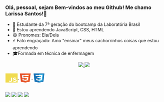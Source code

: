 ### Olá, pessoal, sejam Bem-vindos ao meu Github! Me chamo Larissa Santos!👋

- 📒 Estudante da 7ª geração do bootcamp da Laboratória Brasil
- 🌱 Estou aprendendo JavaScript, CSS, HTML
- 😄 Pronomes: Ela/Dela
- ⚡ Fato engraçado: Amo "ensinar" meus cachorrinhos coisas que estou aprendendo
- 🎓Formada em técnica de enfermagem 

<div align="center">
  <a href="https://github.com/Larasantos97">
  <img height="48%" src="https://github-readme-stats.vercel.app/api?username=Larasantos97&show_icons=true&theme=dracula&include_all_commits=true&count_private=true"/>
  <img height="48%" src="https://github-readme-stats.vercel.app/api/top-langs/?username=Larasantos97&layout=compact&langs_count=7&theme=dracula"/>
</div>
<div style="display: inline_block"><br>
  <img align="center" alt="Lara-Js" height="30" width="40" src="https://raw.githubusercontent.com/devicons/devicon/master/icons/javascript/javascript-plain.svg">
  <img align="center" alt="Lara-HTML" height="30" width="40" src="https://raw.githubusercontent.com/devicons/devicon/master/icons/html5/html5-original.svg">
  <img align="center" alt="Lara-CSS" height="30" width="40" src="https://raw.githubusercontent.com/devicons/devicon/master/icons/css3/css3-original.svg">
</div>
  
  ##
  
  <div> 
  <a href="https://www.instagram.com/badgal_lary/" target="_blank"><img src="https://img.shields.io/badge/-Instagram-%23E4405F?style=for-the-badge&logo=instagram&logoColor=white" target="_blank"></a>
  <a href = "mailto:larissa_reis97@hotmail.com"><img src="https://img.shields.io/badge/Microsoft_Outlook-0078D4?style=for-the-badge&logo=microsoft-outlook&logoColor=white"></a>
  <a href="https://www.linkedin.com/in/larissa-santos97/" target="_blank"><img src="https://img.shields.io/badge/-LinkedIn-%230077B5?style=for-the-badge&logo=linkedin&logoColor=white" target="_blank"></a> 
  <a href="https://acmeco.slack.com/team/U02SEQ2FTF1" target="_blank"><img src="https://img.shields.io/badge/Slack-4A154B?style=for-the-badge&logo=slack&logoColor=white" target="_blank"></a> 
  
</div>
